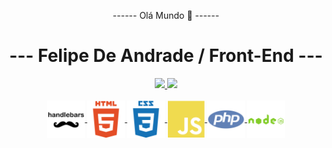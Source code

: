 <div align="center" style="margin-bottom: 15px";>
  <p>------ Olá Mundo 👋 ------</p>
  <h1>--- Felipe De Andrade / Front-End ---</h1>
</div>

<!--
**Epiled/Epiled** is a ✨ _special_ ✨ repository because its `README.md` (this file) appears on your GitHub profile.

Here are some ideas to get you started:

- 🔭 I’m currently working on ...
- 🌱 I’m currently learning ...
- 👯 I’m looking to collaborate on ...
- 🤔 I’m looking for help with ...
- 💬 Ask me about ...
- 📫 How to reach me: ...
- 😄 Pronouns: ...
- ⚡ Fun fact: ...
-->

<div align="center">
  <a href="https://github.com/epiled">
    <img height="180em" src="https://github-readme-stats.vercel.app/api?username=epiled&show_icons=true&title_color=e46afc&text_color=5db025&icon_color=e46afc&border_color=5db025&bg_color=222422"/>
  <img height="180em" src="https://github-readme-stats.vercel.app/api/top-langs/?username=epiled&layout=compact&langs_count=7&title_color=e46afc&text_color=ffffff&icon_color=e46afc&border_color=5db025&bg_color=222422"/>
</div>
  
 <div align="center" style="display: inline_block;"><br>
  <img align="center" alt="Rafa-Js" height="60" src="https://raw.githubusercontent.com/devicons/devicon/master/icons/handlebars/handlebars-original-wordmark.svg">
  <img align="center" alt="Rafa-Ts" height="60" src="https://raw.githubusercontent.com/devicons/devicon/master/icons/html5/html5-plain-wordmark.svg">
  <img align="center" alt="Rafa-Ts" height="60" src="https://raw.githubusercontent.com/devicons/devicon/master/icons/css3/css3-plain-wordmark.svg">
  <img align="center" alt="Rafa-Ts" height="60" src="https://raw.githubusercontent.com/devicons/devicon/master/icons/javascript/javascript-plain.svg">
  <img align="center" alt="Rafa-Ts" height="60" src="https://raw.githubusercontent.com/devicons/devicon/master/icons/php/php-plain.svg">
  <img align="center" alt="Rafa-Ts" height="60" src="https://raw.githubusercontent.com/devicons/devicon/master/icons/nodejs/nodejs-plain-wordmark.svg">
</div>

